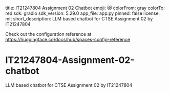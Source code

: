 title: IT21247804 Assignment 02 Chatbot
emoji: 😻
colorFrom: gray
colorTo: red
sdk: gradio
sdk_version: 5.29.0
app_file: app.py
pinned: false
license: mit
short_description: LLM based chatbot for CTSE Assignment 02 by IT21247804


Check out the configuration reference at https://huggingface.co/docs/hub/spaces-config-reference
# IT21247804-Assignment-02-chatbot
LLM based chatbot for CTSE Assignment 02 by IT21247804
